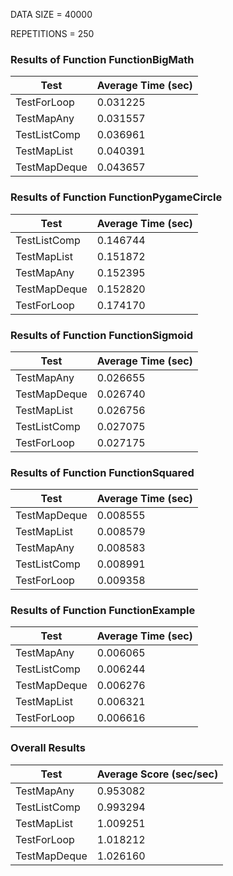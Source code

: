 DATA SIZE = 40000

REPETITIONS = 250


### Results of Function FunctionBigMath

|             Test             |      Average Time (sec)      |
|------------------------------|------------------------------|
|TestForLoop                   |0.031225                      |
|TestMapAny                    |0.031557                      |
|TestListComp                  |0.036961                      |
|TestMapList                   |0.040391                      |
|TestMapDeque                  |0.043657                      |

### Results of Function FunctionPygameCircle

|             Test             |      Average Time (sec)      |
|------------------------------|------------------------------|
|TestListComp                  |0.146744                      |
|TestMapList                   |0.151872                      |
|TestMapAny                    |0.152395                      |
|TestMapDeque                  |0.152820                      |
|TestForLoop                   |0.174170                      |

### Results of Function FunctionSigmoid

|             Test             |      Average Time (sec)      |
|------------------------------|------------------------------|
|TestMapAny                    |0.026655                      |
|TestMapDeque                  |0.026740                      |
|TestMapList                   |0.026756                      |
|TestListComp                  |0.027075                      |
|TestForLoop                   |0.027175                      |

### Results of Function FunctionSquared

|             Test             |      Average Time (sec)      |
|------------------------------|------------------------------|
|TestMapDeque                  |0.008555                      |
|TestMapList                   |0.008579                      |
|TestMapAny                    |0.008583                      |
|TestListComp                  |0.008991                      |
|TestForLoop                   |0.009358                      |

### Results of Function FunctionExample

|             Test             |      Average Time (sec)      |
|------------------------------|------------------------------|
|TestMapAny                    |0.006065                      |
|TestListComp                  |0.006244                      |
|TestMapDeque                  |0.006276                      |
|TestMapList                   |0.006321                      |
|TestForLoop                   |0.006616                      |
### Overall Results

|             Test             |    Average Score (sec/sec)   |
|------------------------------|------------------------------|
|TestMapAny                    |0.953082                      |
|TestListComp                  |0.993294                      |
|TestMapList                   |1.009251                      |
|TestForLoop                   |1.018212                      |
|TestMapDeque                  |1.026160                      |
